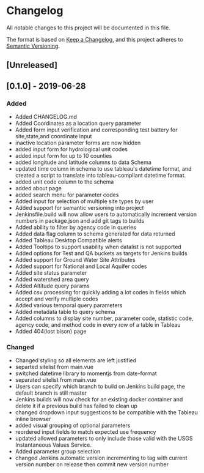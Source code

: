 # Changelog
All notable changes to this project will be documented in this file.

The format is based on [Keep a Changelog](https://keepachangelog.com/en/1.0.0/),
and this project adheres to [Semantic Versioning](https://semver.org/spec/v2.0.0.html).

## [Unreleased]

## [0.1.0] - 2019-06-28
### Added
- Added CHANGELOG.md
- Added Coordinates as a location query parameter
- Added form input verification and corresponding test battery for site,state,and coordinate input
- inactive location parameter forms are now hidden
- added input form for hydrological unit codes
- added input form for up to 10 counties
- added longitude and latitude columns to data Schema
- updated time column in schema to use tableau's datetime format, and created a script to translate into tableau-compliant datetime format. 
- added unit code column to the schema
- added about page
- added search menu for parameter codes
- Added input for selection of multiple site types by user
- Added support for semantic versioning into project
- Jenkinsfile.build will now allow users to automatically increment version numbers in package.json and add git tags to builds
- Added ability to filter by agency code in queries
- Added data flag column to schema generated for data returned
- Added Tableau Desktop Compatible alerts
- Added Tooltips to support usability when datalist is not supported
- Added options for Test and QA buckets as targets for Jenkins builds
- Added support for Ground Water Site Attributes
- Added support for National and Local Aquifer codes
- Added site status parameter
- Added watershed area query
- Added Altitude query params
- Added csv processing for quickly adding a lot codes in fields which accept and verify multiple codes
- Added various temporal query parameters
- Added metadata table to query schema
- Added columns to display site number, parameter code, statistic code, agency code, and method code in every row of a table in Tableau
- Added 404(lost bison) page
### Changed
- Changed styling so all elements are left justified
- separted sitelist from main.vue
- switched datetime library to momentjs from date-format
- separated sitelist from main.vue
- Users can specify which branch to build on Jenkins build page, the default branch is still master
- Jenkins builds will now check for an existing docker container and delete it if a previous build has failed to clean up
- changed dropdown input suggestions to be compatible with the Tableau inline browser
- added visual grouping of optional parameters
- reordered input fields to match expected use frequency
- updated allowed parameters to only include those valid with the USGS Instantaneous Values Service.
- Added parameter group selection
- changed Jenkins automatic version incrementing to tag with current version number on release then commit new version number

